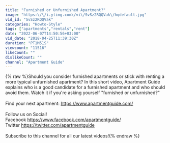 ```yaml
---
title: "Furnished or Unfurnished Apartment?"
image: "https:\/\/i.ytimg.com\/vi\/SvSz2RQQVak\/hqdefault.jpg"
vid_id: "SvSz2RQQVak"
categories: "Howto-Style"
tags: ["apartments","rentals","rent"]
date: "2022-06-07T14:50:56+03:00"
vid_date: "2018-04-25T11:39:30Z"
duration: "PT1M51S"
viewcount: "11516"
likeCount: ""
dislikeCount: ""
channel: "Apartment Guide"
---
```

{% raw %}Should you consider furnished apartments or stick with renting a more typical unfurnished apartment?  In this short video, Apartment Guide explains who is a good candidate for a furnished apartment and who should avoid them. Watch it if you're asking yourself &quot;furnished or unfurnished?&quot;<br /><br />Find your next apartment:  <a rel="nofollow" target="blank" href="https://www.apartmentguide.com/">https://www.apartmentguide.com/</a><br /><br />Follow us on Social! <br />Facebook    <a rel="nofollow" target="blank" href="https://www.facebook.com/apartmentguide/">https://www.facebook.com/apartmentguide/</a><br />Twitter         <a rel="nofollow" target="blank" href="https://twitter.com/apartmentguide">https://twitter.com/apartmentguide</a><br /><br />Subscribe to this channel for all our latest videos!{% endraw %}

